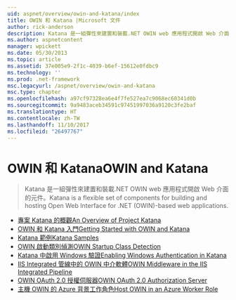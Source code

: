 ```yaml
---
uid: aspnet/overview/owin-and-katana/index
title: OWIN 和 Katana |Microsoft 文件
author: rick-anderson
description: Katana 是一組彈性來建置和裝載.NET OWIN web 應用程式開啟 Web 介面的元件。
ms.author: aspnetcontent
manager: wpickett
ms.date: 05/30/2013
ms.topic: article
ms.assetid: 37e005e9-2f1c-4039-b6ef-15612e0fdbc9
ms.technology: ''
ms.prod: .net-framework
msc.legacyurl: /aspnet/overview/owin-and-katana
msc.type: chapter
ms.openlocfilehash: a97cf97328ea6e4f7fe527ea7c9068ec60341d0b
ms.sourcegitcommit: 9a9483aceb34591c97451997036a9120c3fe2baf
ms.translationtype: HT
ms.contentlocale: zh-TW
ms.lasthandoff: 11/10/2017
ms.locfileid: "26497767"
---
```

<a name="owin-and-katana"></a><span data-ttu-id="7b221-103">OWIN 和 Katana</span><span class="sxs-lookup"><span data-stu-id="7b221-103">OWIN and Katana</span></span>
====================
> <span data-ttu-id="7b221-104">Katana 是一組彈性來建置和裝載.NET OWIN web 應用程式開啟 Web 介面的元件。</span><span class="sxs-lookup"><span data-stu-id="7b221-104">Katana is a flexible set of components for building and hosting Open Web Interface for .NET (OWIN)-based web applications.</span></span>


- [<span data-ttu-id="7b221-105">專案 Katana 的概觀</span><span class="sxs-lookup"><span data-stu-id="7b221-105">An Overview of Project Katana</span></span>](an-overview-of-project-katana.md)
- [<span data-ttu-id="7b221-106">OWIN 和 Katana 入門</span><span class="sxs-lookup"><span data-stu-id="7b221-106">Getting Started with OWIN and Katana</span></span>](getting-started-with-owin-and-katana.md)
- [<span data-ttu-id="7b221-107">Katana 範例</span><span class="sxs-lookup"><span data-stu-id="7b221-107">Katana Samples</span></span>](katana-samples.md)
- [<span data-ttu-id="7b221-108">OWIN 啟動類別偵測</span><span class="sxs-lookup"><span data-stu-id="7b221-108">OWIN Startup Class Detection</span></span>](owin-startup-class-detection.md)
- [<span data-ttu-id="7b221-109">Katana 中啟用 Windows 驗證</span><span class="sxs-lookup"><span data-stu-id="7b221-109">Enabling Windows Authentication in Katana</span></span>](enabling-windows-authentication-in-katana.md)
- [<span data-ttu-id="7b221-110">IIS Integrated 管線中的 OWIN 中介軟體</span><span class="sxs-lookup"><span data-stu-id="7b221-110">OWIN Middleware in the IIS Integrated Pipeline</span></span>](owin-middleware-in-the-iis-integrated-pipeline.md)
- [<span data-ttu-id="7b221-111">OWIN OAuth 2.0 授權伺服器</span><span class="sxs-lookup"><span data-stu-id="7b221-111">OWIN OAuth 2.0 Authorization Server</span></span>](owin-oauth-20-authorization-server.md)
- [<span data-ttu-id="7b221-112">主機 OWIN 的 Azure 背景工作角色</span><span class="sxs-lookup"><span data-stu-id="7b221-112">Host OWIN in an Azure Worker Role</span></span>](host-owin-in-an-azure-worker-role.md)
